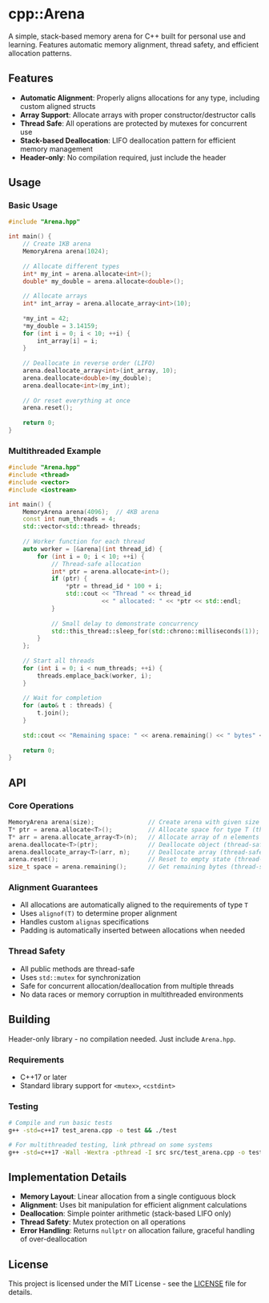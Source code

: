 # cpp::Arena

A simple, stack-based memory arena for C++ built for personal use and learning. Features automatic memory alignment, thread safety, and efficient allocation patterns.

## Features
- **Automatic Alignment**: Properly aligns allocations for any type, including custom aligned structs
- **Array Support**: Allocate arrays with proper constructor/destructor calls
- **Thread Safe**: All operations are protected by mutexes for concurrent use
- **Stack-based Deallocation**: LIFO deallocation pattern for efficient memory management
- **Header-only**: No compilation required, just include the header

## Usage
### Basic Usage
```cpp
#include "Arena.hpp"

int main() {
    // Create 1KB arena
    MemoryArena arena(1024);
    
    // Allocate different types
    int* my_int = arena.allocate<int>();
    double* my_double = arena.allocate<double>();
    
    // Allocate arrays
    int* int_array = arena.allocate_array<int>(10);
    
    *my_int = 42;
    *my_double = 3.14159;
    for (int i = 0; i < 10; ++i) {
        int_array[i] = i;
    }
    
    // Deallocate in reverse order (LIFO)
    arena.deallocate_array<int>(int_array, 10);
    arena.deallocate<double>(my_double);
    arena.deallocate<int>(my_int);
    
    // Or reset everything at once
    arena.reset();
    
    return 0;
}
```

### Multithreaded Example
```cpp
#include "Arena.hpp"
#include <thread>
#include <vector>
#include <iostream>

int main() {
    MemoryArena arena(4096);  // 4KB arena
    const int num_threads = 4;
    std::vector<std::thread> threads;
    
    // Worker function for each thread
    auto worker = [&arena](int thread_id) {
        for (int i = 0; i < 10; ++i) {
            // Thread-safe allocation
            int* ptr = arena.allocate<int>();
            if (ptr) {
                *ptr = thread_id * 100 + i;
                std::cout << "Thread " << thread_id 
                          << " allocated: " << *ptr << std::endl;
            }
            
            // Small delay to demonstrate concurrency
            std::this_thread::sleep_for(std::chrono::milliseconds(1));
        }
    };
    
    // Start all threads
    for (int i = 0; i < num_threads; ++i) {
        threads.emplace_back(worker, i);
    }
    
    // Wait for completion
    for (auto& t : threads) {
        t.join();
    }
    
    std::cout << "Remaining space: " << arena.remaining() << " bytes" << std::endl;
    
    return 0;
}
```
## API
### Core Operations
```cpp
MemoryArena arena(size);               // Create arena with given size
T* ptr = arena.allocate<T>();          // Allocate space for type T (thread-safe)
T* arr = arena.allocate_array<T>(n);   // Allocate array of n elements (thread-safe)
arena.deallocate<T>(ptr);              // Deallocate object (thread-safe)
arena.deallocate_array<T>(arr, n);     // Deallocate array (thread-safe)
arena.reset();                         // Reset to empty state (thread-safe)
size_t space = arena.remaining();      // Get remaining bytes (thread-safe)
```

### Alignment Guarantees
- All allocations are automatically aligned to the requirements of type `T`
- Uses `alignof(T)` to determine proper alignment
- Handles custom `alignas` specifications
- Padding is automatically inserted between allocations when needed

### Thread Safety
- All public methods are thread-safe
- Uses `std::mutex` for synchronization
- Safe for concurrent allocation/deallocation from multiple threads
- No data races or memory corruption in multithreaded environments

## Building

Header-only library - no compilation needed. Just include `Arena.hpp`.

### Requirements
- C++17 or later
- Standard library support for `<mutex>`, `<cstdint>`

### Testing
```bash
# Compile and run basic tests
g++ -std=c++17 test_arena.cpp -o test && ./test

# For multithreaded testing, link pthread on some systems
g++ -std=c++17 -Wall -Wextra -pthread -I src src/test_arena.cpp -o test && ./test
```

## Implementation Details

- **Memory Layout**: Linear allocation from a single contiguous block
- **Alignment**: Uses bit manipulation for efficient alignment calculations
- **Deallocation**: Simple pointer arithmetic (stack-based LIFO only)
- **Thread Safety**: Mutex protection on all operations
- **Error Handling**: Returns `nullptr` on allocation failure, graceful handling of over-deallocation

## License

This project is licensed under the MIT License - see the [LICENSE](LICENSE) file for details.
